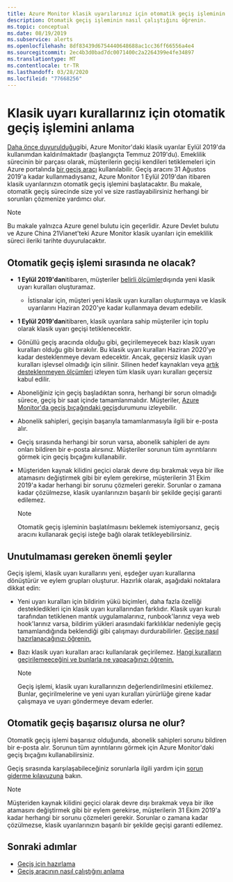 ```yaml
---
title: Azure Monitor klasik uyarılarınız için otomatik geçiş işleminin nasıl çalıştığını anlama
description: Otomatik geçiş işleminin nasıl çalıştığını öğrenin.
ms.topic: conceptual
ms.date: 08/19/2019
ms.subservice: alerts
ms.openlocfilehash: 8df83439d6754440648688ac1cc36ff66556a4e4
ms.sourcegitcommit: 2ec4b3d0bad7dc0071400c2a2264399e4fe34897
ms.translationtype: MT
ms.contentlocale: tr-TR
ms.lasthandoff: 03/28/2020
ms.locfileid: "77668256"
---
```

# <a name="understand-the-automatic-migration-process-for-your-classic-alert-rules"></a>Klasik uyarı kurallarınız için otomatik geçiş işlemini anlama

[Daha önce duyurulduğu](monitoring-classic-retirement.md)gibi, Azure Monitor'daki klasik uyarılar Eylül 2019'da kullanımdan kaldırılmaktadır (başlangıçta Temmuz 2019'du). Emeklilik sürecinin bir parçası olarak, müşterilerin geçişi kendileri tetiklemeleri için Azure portalında [bir geçiş aracı](alerts-using-migration-tool.md) kullanılabilir. Geçiş aracını 31 Ağustos 2019'a kadar kullanmadıysanız, Azure Monitor 1 Eylül 2019'dan itibaren klasik uyarılarınızın otomatik geçiş işlemini başlatacaktır.
Bu makale, otomatik geçiş sürecinde size yol ve size rastlayabilirsiniz herhangi bir sorunları çözmenize yardımcı olur.

  > [!NOTE]
  > Bu makale yalnızca Azure genel bulutu için geçerlidir. Azure Devlet bulutu ve Azure China 21Vianet'teki Azure Monitor klasik uyarıları için emeklilik süreci ileriki tarihte duyurulacaktır.

## <a name="what-will-happen-during-the-automatic-migration-process"></a>Otomatik geçiş işlemi sırasında ne olacak?

- **1 Eylül 2019'dan**itibaren, müşteriler [belirli ölçümler](alerts-understand-migration.md#classic-alert-rules-that-will-not-be-migrated)dışında yeni klasik uyarı kuralları oluşturamaz.
  - İstisnalar için, müşteri yeni klasik uyarı kuralları oluşturmaya ve klasik uyarılarını Haziran 2020'ye kadar kullanmaya devam edebilir.
- **1 Eylül 2019'dan**itibaren, klasik uyarılara sahip müşteriler için toplu olarak klasik uyarı geçişi tetiklenecektir.
- Gönüllü geçiş aracında olduğu gibi, geçirilemeyecek bazı klasik uyarı kuralları olduğu gibi bırakılır. Bu klasik uyarı kuralları Haziran 2020'ye kadar desteklenmeye devam edecektir. Ancak, geçersiz klasik uyarı kuralları işlevsel olmadığı için silinir.
Silinen hedef kaynakları veya [artık desteklenmeyen ölçümleri](alerts-understand-migration.md#classic-alert-rules-on-deprecated-metrics) izleyen tüm klasik uyarı kuralları geçersiz kabul edilir.
- Aboneliğiniz için geçiş başladıktan sonra, herhangi bir sorun olmadığı sürece, geçiş bir saat içinde tamamlanmalıdır. Müşteriler, [Azure Monitor'da geçiş bıçağındaki geçiş](https://portal.azure.com/#blade/Microsoft_Azure_Monitoring/MigrationBladeViewModel)durumunu izleyebilir.
- Abonelik sahipleri, geçişin başarıyla tamamlanmasıyla ilgili bir e-posta alır.
- Geçiş sırasında herhangi bir sorun varsa, abonelik sahipleri de aynı onları bildiren bir e-posta alırsınız. Müşteriler sorunun tüm ayrıntılarını görmek için geçiş bıçağını kullanabilir.
- Müşteriden kaynak kilidini geçici olarak devre dışı bırakmak veya bir ilke atamasını değiştirmek gibi bir eylem gerekirse, müşterilerin 31 Ekim 2019'a kadar herhangi bir sorunu çözmeleri gerekir. Sorunlar o zamana kadar çözülmezse, klasik uyarılarınızın başarılı bir şekilde geçişi garanti edilemez.

    > [!NOTE]
    > Otomatik geçiş işleminin başlatılmasını beklemek istemiyorsanız, geçiş aracını kullanarak geçişi isteğe bağlı olarak tetikleyebilirsiniz.

## <a name="important-things-to-note"></a>Unutulmaması gereken önemli şeyler

Geçiş işlemi, klasik uyarı kurallarını yeni, eşdeğer uyarı kurallarına dönüştürür ve eylem grupları oluşturur. Hazırlık olarak, aşağıdaki noktalara dikkat edin:

- Yeni uyarı kuralları için bildirim yükü biçimleri, daha fazla özelliği destekledikleri için klasik uyarı kurallarından farklıdır. Klasik uyarı kuralı tarafından tetiklenen mantık uygulamalarınız, runbook'larınız veya web hook'larınız varsa, bildirim yükleri arasındaki farklılıklar nedeniyle geçiş tamamlandığında beklendiği gibi çalışmayı durdurabilirler. [Geçişe nasıl hazırlanacağınızı öğrenin.](alerts-prepare-migration.md)

- Bazı klasik uyarı kuralları aracı kullanılarak geçirilemez. [Hangi kuralların geçirilemeeceğini ve bunlarla ne yapacağınızı öğrenin.](alerts-understand-migration.md#classic-alert-rules-that-will-not-be-migrated)

    > [!NOTE]
    > Geçiş işlemi, klasik uyarı kurallarınızın değerlendirilmesini etkilemez. Bunlar, geçirilmelerine ve yeni uyarı kuralları yürürlüğe girene kadar çalışmaya ve uyarı göndermeye devam ederler.

## <a name="what-if-the-automatic-migration-fails"></a>Otomatik geçiş başarısız olursa ne olur?

Otomatik geçiş işlemi başarısız olduğunda, abonelik sahipleri sorunu bildiren bir e-posta alır. Sorunun tüm ayrıntılarını görmek için Azure Monitor'daki geçiş bıçağını kullanabilirsiniz.

Geçiş sırasında karşılaşabileceğiniz sorunlarla ilgili yardım için [sorun giderme kılavuzuna](alerts-understand-migration.md#common-problems-and-remedies) bakın.

  > [!NOTE]
  > Müşteriden kaynak kilidini geçici olarak devre dışı bırakmak veya bir ilke atamasını değiştirmek gibi bir eylem gerekirse, müşterilerin 31 Ekim 2019'a kadar herhangi bir sorunu çözmeleri gerekir. Sorunlar o zamana kadar çözülmezse, klasik uyarılarınızın başarılı bir şekilde geçişi garanti edilemez.

## <a name="next-steps"></a>Sonraki adımlar

- [Geçiş için hazırlama](alerts-prepare-migration.md)
- [Geçiş aracının nasıl çalıştığını anlama](alerts-understand-migration.md)
